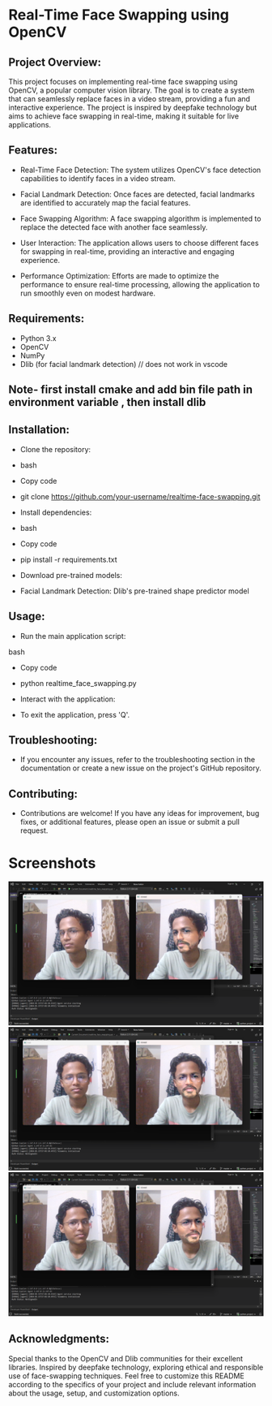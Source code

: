 # Real-Time Face Swapping using OpenCV
## Project Overview:
This project focuses on implementing real-time face swapping using OpenCV, a popular computer vision library. The goal is to create a system that can seamlessly replace faces in a video stream, providing a fun and interactive experience. The project is inspired by deepfake technology but aims to achieve face swapping in real-time, making it suitable for live applications.

## Features:
- Real-Time Face Detection: The system utilizes OpenCV's face detection capabilities to identify faces in a video stream.

- Facial Landmark Detection: Once faces are detected, facial landmarks are identified to accurately map the facial features.

- Face Swapping Algorithm: A face swapping algorithm is implemented to replace the detected face with another face seamlessly.

- User Interaction: The application allows users to choose different faces for swapping in real-time, providing an interactive and engaging experience.

- Performance Optimization: Efforts are made to optimize the performance to ensure real-time processing, allowing the application to run smoothly even on modest hardware.

## Requirements:
- Python 3.x
- OpenCV
- NumPy
- Dlib (for facial landmark detection) // does not work in vscode 
## Note- first install cmake and add bin  file path in environment variable , then install dlib 
## Installation:
- Clone the repository:

- bash
- Copy code
- git clone https://github.com/your-username/realtime-face-swapping.git
- Install dependencies:

- bash
- Copy code
- pip install -r requirements.txt
- Download pre-trained models:

- Facial Landmark Detection: Dlib's pre-trained shape predictor model
## Usage:
- Run the main application script:

bash
- Copy code
- python realtime_face_swapping.py
- Interact with the application:


- To exit the application, press 'Q'.

## Troubleshooting:
- If you encounter any issues, refer to the troubleshooting section in the documentation or create a new issue on the project's GitHub repository.

## Contributing:
- Contributions are welcome! If you have any ideas for improvement, bug fixes, or additional features, please open an issue or submit a pull request.
# Screenshots
![Alt text](./ss1.png)
![Alt text](./ss2.png) ![Alt text](./ss3.png)

## Acknowledgments:
Special thanks to the OpenCV and Dlib communities for their excellent libraries.
Inspired by deepfake technology, exploring ethical and responsible use of face-swapping techniques.
Feel free to customize this README according to the specifics of your project and include relevant information about the usage, setup, and customization options.
